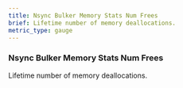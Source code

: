 ```yaml
---
title: Nsync Bulker Memory Stats Num Frees
brief: Lifetime number of memory deallocations.
metric_type: gauge
---
```


### Nsync Bulker Memory Stats Num Frees

Lifetime number of memory deallocations.